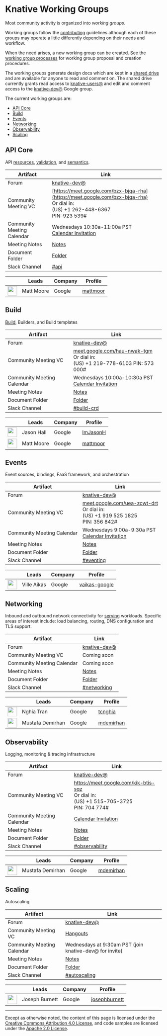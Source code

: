# Knative Working Groups

Most community activity is organized into *working groups*.

Working groups follow the [contributing](CONTRIBUTING.md) guidelines although
each of these groups may operate a little differently depending on their needs
and workflow.

When the need arises, a new working group can be created. See the [working group
processes](WORKING-GROUP-PROCESSES.md) for working group proposal and creation
procedures.

The working groups generate design docs which are kept in a
[shared drive](https://drive.google.com/corp/drive/folders/0APnJ_hRs30R2Uk9PVA)
and are available for anyone to read and comment on. The shared drive
currently grants read access to
[knative-users@](https://groups.google.com/forum/#!forum/knative-users) and edit
and comment access to the
[knative-dev@](https://groups.google.com/forum/#!forum/knative-dev) Google group.

The current working groups are:

*   [API Core](#api-core)
*   [Build](#build)
*   [Events](#events)
*   [Networking](#networking)
*   [Observability](#observability)
*   [Scaling](#scaling)
<!-- TODO add charters for each group -->

## API Core

API [resources](../pkg/apis/serving), [validation](../pkg/webhook), and [semantics](../pkg/controller).

Artifact                   | Link
-------------------------- | ----
Forum                      | [knative-dev@](https://groups.google.com/forum/#!forum/knative-dev)
Community Meeting VC       | [https://meet.google.com/bzx-bjqa-rha](https://meet.google.com/bzx-bjqa-rha) <br>Or dial in:<br>(US) +1 262-448-6367<br>PIN: 923 539#
Community Meeting Calendar | Wednesdays 10:30a-11:00a PST <br>[Calendar Invitation](https://calendar.google.com/event?action=TEMPLATE&tmeid=MW81NXJkaXBxbzllY2JtdTk4aXMxNGk2N2NfMjAxODA3MTFUMTczMDAwWiBtYXR0bW9vckBnb29nbGUuY29t&tmsrc=mattmoor%40google.com&scp=ALL)
Meeting Notes              | [Notes](https://docs.google.com/document/d/1NC4klOdNaU-N-PsKLyXBqDKgNSHtxCDep29Ta2b5FK0/edit)
Document Folder            | [Folder](https://drive.google.com/corp/drive/folders/1fpBW7VyiBISsKuVdgn1MrgFdtx_JGoC5)
Slack Channel              | [#api](https://knative.slack.com)

&nbsp;                                                   | Leads      | Company | Profile
-------------------------------------------------------- | ---------- | ------- | -------
<img width="30px" src="https://github.com/mattmoor.png"> | Matt Moore | Google  | [mattmoor](https://github.com/mattmoor)

## Build

[Build](https://github.com/knative/build), Builders, and Build templates

Artifact                   | Link
-------------------------- | ----
Forum                      | [knative-dev@](https://groups.google.com/forum/#!forum/knative-dev)
Community Meeting VC       | [meet.google.com/hau-nwak-tgm](https://meet.google.com/hau-nwak-tgm) <br>Or dial in:<br>(US) +1 219-778-6103‬ PIN: ‪573 000‬#
Community Meeting Calendar | Wednesdays 10:00a-10:30a PST <br>[Calendar Invitation](https://calendar.google.com/event?action=TEMPLATE&tmeid=MTBkb3MwYnVrbDd0djE0a2kzcmpmbjZndm9fMjAxODA4MTVUMTcwMDAwWiBqYXNvbmhhbGxAZ29vZ2xlLmNvbQ&tmsrc=jasonhall%40google.com&scp=ALL)
Meeting Notes              | [Notes](https://docs.google.com/document/d/1e7gMVFlJfkFdTcaWj2qETeRD9kSBG2Vh8mASPmQMYC0/edit)
Document Folder            | [Folder](https://drive.google.com/corp/drive/folders/1ov16HvPam-v_FXAGEaUdHok6_hUAoIoe)
Slack Channel              | [#build-crd](https://knative.slack.com)

&nbsp;                                                   | Leads      | Company | Profile
-------------------------------------------------------- | ---------- | ------- | -------
<img width="30px" src="https://github.com/ImJasonH.png"> | Jason Hall | Google  | [ImJasonH](https://github.com/ImJasonH)
<img width="30px" src="https://github.com/mattmoor.png"> | Matt Moore | Google  | [mattmoor](https://github.com/mattmoor)

## Events

Event sources, bindings, FaaS framework, and orchestration

Artifact                   | Link
-------------------------- | ----
Forum                      | [knative-dev@](https://groups.google.com/forum/#!forum/knative-dev)
Community Meeting VC       | [meet.google.com/uea-zcwt-drt](https://meet.google.com/uea-zcwt-drt) <br>Or dial in:<br>(US) +1 919 525 1825<br>PIN: 356 842#
Community Meeting Calendar | Wednesdays 9:00a-9:30a PST<br>[Calendar Invitation](https://calendar.google.com/calendar/embed?src=google.com_5pce19kpifu8avnj0eo74sg84c%40group.calendar.google.com&ctz=America%2FLos_Angeles)
Meeting Notes              | [Notes](https://docs.google.com/document/d/1uGDehQu493N_XCAT5H4XEw5T9IWlPN1o19ULOWKuPnY/edit)
Document Folder            | [Folder](https://drive.google.com/corp/drive/folders/1S22YmGl6B1ppYApwa1j5j9Nc6rEChlPo)
Slack Channel              | [#eventing](https://knative.slack.com/messages/C9JP909F0/)

&nbsp;                                                        | Leads       | Company | Profile
------------------------------------------------------------- | ----------- | ------- | -------
<img width="30px" src="https://github.com/vaikas-google.png"> | Ville Aikas | Google  | [vaikas-google](https://github.com/vaikas-google)

## Networking

Inbound and outbound network connectivity for [serving](https://github.com/knative/serving) workloads.
Specific areas of interest include: load balancing, routing, DNS configuration and TLS support.

Artifact                   | Link
-------------------------- | ----
Forum                      | [knative-dev@](https://groups.google.com/forum/#!forum/knative-dev)
Community Meeting VC       | Coming soon
Community Meeting Calendar | Coming soon
Meeting Notes              | [Notes](https://drive.google.com/open?id=1EE1t5mTfnTir2lEasdTMRNtuPEYuPqQCZbU3NC9mHOI)
Document Folder            | [Folder](https://drive.google.com/corp/drive/folders/1oVDYbcEDdQ9EpUmkK6gE4C7aZ8u6ujsN)
Slack Channel              | [#networking](https://knative.slack.com)

&nbsp;                                                    | Leads            | Company | Profile
--------------------------------------------------------- | ---------------- | ------- | -------
<img width="30px" src="https://github.com/tcnghia.png"> | Nghia Tran | Google  | [tcnghia](https://github.com/tcnghia)
<img width="30px" src="https://github.com/mdemirhan.png"> | Mustafa Demirhan | Google  | [mdemirhan](https://github.com/mdemirhan)

## Observability

Logging, monitoring & tracing infrastructure

Artifact                   | Link
-------------------------- | ----
Forum                      | [knative-dev@](https://groups.google.com/forum/#!forum/knative-dev)
Community Meeting VC       | https://meet.google.com/kik-btis-sqz <br> Or dial in: <br> (US) +1 515-705-3725 <br>PIN: 704 774#
Community Meeting Calendar | [Calendar Invitation](https://calendar.google.com/event?action=TEMPLATE&tmeid=MDc4ZnRkZjFtbzZhZzBmdDMxYXBrM3B1YTVfMjAxODA4MDJUMTczMDAwWiBtZGVtaXJoYW5AZ29vZ2xlLmNvbQ&tmsrc=mdemirhan%40google.com&scp=ALL)
Meeting Notes              | [Notes](https://drive.google.com/open?id=1vWEpjf093Jsih3mKkpIvmWWbUQPxFkcyDxzNH15rQgE)
Document Folder            | [Folder](https://drive.google.com/corp/drive/folders/10HcpZlI1PbFyzinO6HjfHbzCkBXrqXMy)
Slack Channel              | [#observability](https://knative.slack.com)

&nbsp;                                                    | Leads            | Company | Profile
--------------------------------------------------------- | ---------------- | ------- | -------
<img width="30px" src="https://github.com/mdemirhan.png"> | Mustafa Demirhan | Google  | [mdemirhan](https://github.com/mdemirhan)

## Scaling

Autoscaling

Artifact                   | Link
-------------------------- | ----
Forum                      | [knative-dev@](https://groups.google.com/forum/#!forum/knative-dev)
Community Meeting VC       | [Hangouts](https://meet.google.com/ick-mumc-mjv?hs=122)
Community Meeting Calendar | Wednesdays at 9:30am PST (join knative-dev@ for invite)
Meeting Notes              | [Notes](https://docs.google.com/document/d/1FoLJqbDJM8_tw7CON-CJZsO2mlF8Ia1cWzCjWX8HDAI/edit#heading=h.c0ufqy5rucfa)
Document Folder            | [Folder](https://drive.google.com/corp/drive/folders/1qpGIPXVGoMm6IXb74gPrrHkudV_bjIZ9)
Slack Channel              | [#autoscaling](https://knative.slack.com)

&nbsp;                                                        | Leads          | Company | Profile
------------------------------------------------------------- | -------------- | ------- | -------
<img width="30px" src="https://github.com/josephburnett.png"> | Joseph Burnett | Google  | [josephburnett](https://github.com/josephburnett)

---

Except as otherwise noted, the content of this page is licensed under the
[Creative Commons Attribution 4.0 License](https://creativecommons.org/licenses/by/4.0/),
and code samples are licensed under the
[Apache 2.0 License](https://www.apache.org/licenses/LICENSE-2.0).
